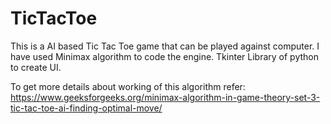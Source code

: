 # TicTacToe
This is a AI based Tic Tac Toe game that can be played against computer.
I have used Minimax algorithm to code the engine.
Tkinter Library of python to create UI.

To get more details about working of this algorithm refer: https://www.geeksforgeeks.org/minimax-algorithm-in-game-theory-set-3-tic-tac-toe-ai-finding-optimal-move/
